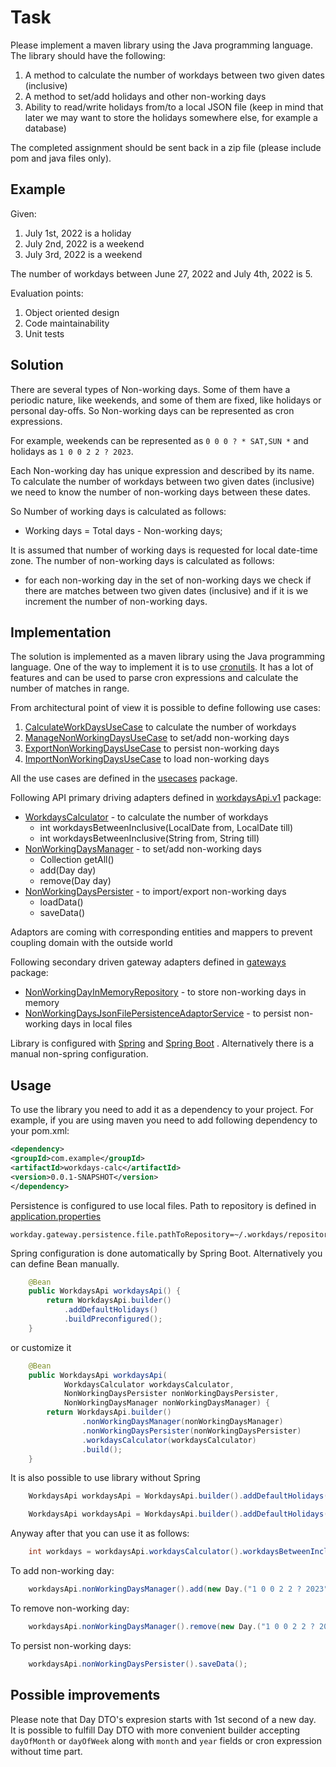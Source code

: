 # Task

Please implement a maven library using the Java programming language. The library should have the following:
1. A method to calculate the number of workdays between two given dates (inclusive)
2. A method to set/add holidays and other non-working days
3. Ability to read/write holidays from/to a local JSON file (keep in mind that later we may want to
   store the holidays somewhere else, for example a database)
   
The completed assignment should be sent back in a zip file (please include pom and java files only).

## Example
Given:
1. July 1st, 2022 is a holiday
2. July 2nd, 2022 is a weekend
3. July 3rd, 2022 is a weekend

The number of workdays between June 27, 2022 and July 4th, 2022 is 5.

Evaluation points:
1. Object oriented design
2. Code maintainability
3. Unit tests


## Solution
There are several types of Non-working days. 
Some of them have a periodic nature, like weekends, and some of them are fixed, like holidays or personal day-offs.
So Non-working days can be represented as cron expressions.

For example, weekends can be represented as `0 0 0 ? * SAT,SUN *` and holidays as `1 0 0 2 2 ? 2023`.

Each Non-working day has unique expression and described by its name.
To calculate the number of workdays between two given dates (inclusive) we need to know the number of non-working days between these dates.

So Number of working days is calculated as follows:
* Working days = Total days - Non-working days;

It is assumed that number of working days is requested for local date-time zone.
The number of non-working days is calculated as follows:
* for each non-working day in the set of non-working days we check if there are matches between two given dates (inclusive) and if it is we increment the number of non-working days.

## Implementation
The solution is implemented as a maven library using the Java programming language.
One of the way to implement it is to use [cronutils](http://cron-parser.com/ ).
It has a lot of features and can be used to parse cron expressions and calculate the number of matches in range.


From architectural point of view it is possible to define following use cases:
1. [CalculateWorkDaysUseCase](src%2Fmain%2Fjava%2Fcom%2Fexample%2Fworkdays%2Fdomain%2Fusecases%2Fcalculate%2FCalculateWorkDaysUseCase.java) to calculate the number of workdays 
2. [ManageNonWorkingDaysUseCase](src%2Fmain%2Fjava%2Fcom%2Fexample%2Fworkdays%2Fdomain%2Fusecases%2Fmanage%2FManageNonWorkingDaysUseCase.java) to set/add non-working days
3. [ExportNonWorkingDaysUseCase](src%2Fmain%2Fjava%2Fcom%2Fexample%2Fworkdays%2Fdomain%2Fusecases%2Fpersistence%2FExportNonWorkingDaysUseCase.java) to persist non-working days
4. [ImportNonWorkingDaysUseCase](src%2Fmain%2Fjava%2Fcom%2Fexample%2Fworkdays%2Fdomain%2Fusecases%2Fpersistence%2FImportNonWorkingDaysUseCase.java) to load non-working days

All the use cases are defined in the [usecases](src%2Fmain%2Fjava%2Fcom%2Fexample%2Fworkdays%2Fdomain%2Fusecases) package.

Following API primary driving adapters defined in [workdaysApi.v1](src%2Fmain%2Fjava%2Fcom%2Fexample%2Fworkdays%2Fadapters%2Fapi%2Fv1) package:
* [WorkdaysCalculator](src%2Fmain%2Fjava%2Fcom%2Fexample%2Fworkdays%2Fadapters%2Fapi%2Fv1%2FWorkdaysCalculator.java) - to calculate the number of workdays
  * int workdaysBetweenInclusive(LocalDate from, LocalDate till)
  * int workdaysBetweenInclusive(String from, String till)
* [NonWorkingDaysManager](src%2Fmain%2Fjava%2Fcom%2Fexample%2Fworkdays%2Fadapters%2Fapi%2Fv1%2FNonWorkingDaysManager.java) - to set/add non-working days
  * Collection<Day> getAll()
  * add(Day day)
  * remove(Day day)
* [NonWorkingDaysPersister](src%2Fmain%2Fjava%2Fcom%2Fexample%2Fworkdays%2Fadapters%2Fapi%2Fv1%2FNonWorkingDaysPersister.java) - to import/export non-working days
  * loadData()
  * saveData()

Adaptors are coming with corresponding entities and mappers to prevent coupling domain with the outside world

Following secondary driven gateway adapters defined in [gateways](src%2Fmain%2Fjava%2Fcom%2Fexample%2Fworkdays%2Fadapters%2Fgateways) package:
* [NonWorkingDayInMemoryRepository](src%2Fmain%2Fjava%2Fcom%2Fexample%2Fworkdays%2Fadapters%2Fgateways%2FNonWorkingDayInMemoryRepository.java) - to store non-working days in memory
* [NonWorkingDaysJsonFilePersistenceAdaptorService](src%2Fmain%2Fjava%2Fcom%2Fexample%2Fworkdays%2Fadapters%2Fgateways%2FNonWorkingDaysJsonFilePersistenceAdaptorService.java) - to persist non-working days in local files

Library is configured with [Spring](https://spring.io/) and [Spring Boot](https://spring.io/projects/spring-boot) .
Alternatively there is a manual non-spring configuration. 

## Usage
To use the library you need to add it as a dependency to your project.
For example, if you are using maven you need to add following dependency to your pom.xml:
```xml
<dependency>
<groupId>com.example</groupId>
<artifactId>workdays-calc</artifactId>
<version>0.0.1-SNAPSHOT</version>
</dependency>
```

Persistence is configured to use local files.
Path to repository is defined in [application.properties](src%2Fmain%2Fresources%2Fapplication.properties)
```properties
workday.gateway.persistence.file.pathToRepository=~/.workdays/repository.json
```

Spring configuration is done automatically by Spring Boot.
Alternatively you can define Bean manually.
```java
    @Bean
    public WorkdaysApi workdaysApi() {
        return WorkdaysApi.builder()
            .addDefaultHolidays()
            .buildPreconfigured();
    }
```
or customize it
```java
    @Bean
    public WorkdaysApi workdaysApi(
            WorkdaysCalculator workdaysCalculator,
            NonWorkingDaysPersister nonWorkingDaysPersister,
            NonWorkingDaysManager nonWorkingDaysManager) {
        return WorkdaysApi.builder()
                .nonWorkingDaysManager(nonWorkingDaysManager)
                .nonWorkingDaysPersister(nonWorkingDaysPersister)
                .workdaysCalculator(workdaysCalculator)
                .build();
    }
```
It is also possible to use library without Spring
```java
    WorkdaysApi workdaysApi = WorkdaysApi.builder().addDefaultHolidays() .buildPreconfigured();
```
```java
    WorkdaysApi workdaysApi = WorkdaysApi.builder().addDefaultHolidays().preconfiguredPathToRepositoryFile("~/.workdays/repository.json").buildPreconfigured();
```
Anyway after that you can use it as follows:
```java
    int workdays = workdaysApi.workdaysCalculator().workdaysBetweenInclusive("2022-06-27", "2022-07-04");
```
To add non-working day:
```java
    workdaysApi.nonWorkingDaysManager().add(new Day.("1 0 0 2 2 ? 2023", "New Year"));
```
To remove non-working day:
```java
    workdaysApi.nonWorkingDaysManager().remove(new Day.("1 0 0 2 2 ? 2023", "New Year"));
```
To persist non-working days:
```java
    workdaysApi.nonWorkingDaysPersister().saveData();
```

## Possible improvements

Please note that Day DTO's expresion starts with 1st second of a new day.  
It is possible to fulfill Day DTO with more convenient builder accepting  
`dayOfMonth` or `dayOfWeek` along with `month` and `year` fields or cron expression without time part.
